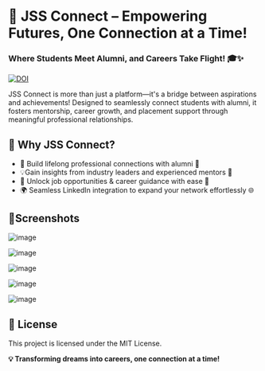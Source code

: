 # 🚀 JSS Connect – Empowering Futures, One Connection at a Time!

### Where Students Meet Alumni, and Careers Take Flight! 🎓✨

[![DOI](https://zenodo.org/badge/866000566.svg)](https://doi.org/10.5281/zenodo.15275386)

JSS Connect is more than just a platform—it's a bridge between aspirations and achievements! Designed to seamlessly connect students with alumni, it fosters mentorship, career growth, and placement support through meaningful professional relationships.

## 🌟 Why JSS Connect?

- 🔗 Build lifelong professional connections with alumni 🤝
- 💡Gain insights from industry leaders and experienced mentors 🎯
-  🚀 Unlock job opportunities & career guidance with ease 💼
-  🌍 Seamless LinkedIn integration to expand your network effortlessly 🌐

## 📸Screenshots


![image](https://github.com/user-attachments/assets/6bcbe839-b92f-418f-8fef-58ff09151d58)

![image](https://github.com/user-attachments/assets/f03bb9f0-783b-4042-8c85-c056f054ee7b)

![image](https://github.com/user-attachments/assets/21fcc1ea-96c8-4b6b-90c2-fb74df609d1c)

![image](https://github.com/user-attachments/assets/0d5cbdfd-0937-4066-bdd0-4595cd401d1a)

![image](https://github.com/user-attachments/assets/6bf1483c-32e5-4513-95bd-b7156f72d7fe)


## 📜 License

This project is licensed under the MIT License.

**💡 Transforming dreams into careers, one connection at a time!** <br/>



